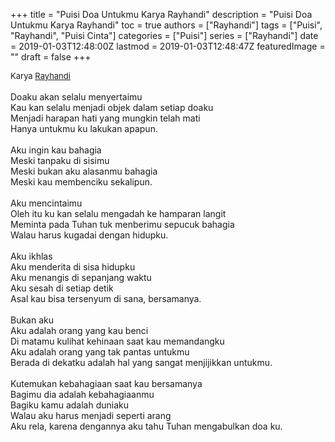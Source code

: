 +++
title = "Puisi Doa Untukmu Karya Rayhandi"
description = "Puisi Doa Untukmu Karya Rayhandi"
toc = true
authors = ["Rayhandi"]
tags = ["Puisi", "Rayhandi", "Puisi Cinta"]
categories = ["Puisi"]
series = ["Rayhandi"]
date = 2019-01-03T12:48:00Z
lastmod = 2019-01-03T12:48:47Z
featuredImage = ""
draft = false
+++

<div style="text-align: justify;">
<div style="font-size: small;">Karya <a href="/authors/rayhandi/" target="_blank">Rayhandi</a></div><br />
Doaku akan selalu menyertaimu<br />Kau kan selalu menjadi objek dalam setiap doaku<br />Menjadi harapan hati yang mungkin telah mati<br />Hanya untukmu ku lakukan apapun.<br /><br />Aku ingin kau bahagia<br />Meski tanpaku di sisimu<br />Meski bukan aku alasanmu bahagia<br />Meski kau membenciku sekalipun.<br /><br />Aku mencintaimu<br />Oleh itu ku kan selalu mengadah ke hamparan langit<br />Meminta pada Tuhan tuk menberimu sepucuk bahagia<br />Walau harus kugadai dengan hidupku.<br /><br />Aku ikhlas<br />Aku menderita di sisa hidupku<br />Aku menangis di sepanjang waktu<br />Aku sesah di setiap detik<br />Asal kau bisa tersenyum di sana, bersamanya.<br /><br />Bukan aku<br />Aku adalah orang yang kau benci<br />Di matamu kulihat kehinaan saat kau memandangku<br />Aku adalah orang yang tak pantas untukmu<br />Berada di dekatku adalah hal yang sangat menjijikkan untukmu.<br /><br />Kutemukan kebahagiaan saat kau bersamanya<br />Bagimu dia adalah kebahagiaanmu<br />Bagiku kamu adalah duniaku<br />Walau aku harus menjadi seperti arang<br />Aku rela, karena dengannya aku tahu Tuhan mengabulkan doa ku.</div>
